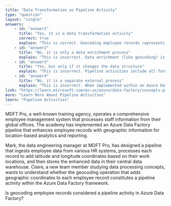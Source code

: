 ```yaml
---
title: "Data Transformation as Pipeline Activity"
type: "question"
layout: "single"
answers:
    - id: "answer1"
      title: "Yes, it is a data transformation activity"
      correct: true
      explain: "This is correct. Geocoding employee records represents a data transformation operation, which is a core type of pipeline activity that processes and modifies data as it flows through the Azure Data Factory pipeline."
    - id: "answer2"
      title: "No, it is only a data enrichment process"
      explain: "This is incorrect. Data enrichment (like geocoding) is a form of data transformation, which is indeed a pipeline activity that processes and modifies data as it flows through the pipeline."
    - id: "answer3"
      title: "Yes, but only if it changes the data structure"
      explain: "This is incorrect. Pipeline activities include all forms of data processing, including adding new fields without changing the overall structure, as in geocoding operations."
    - id: "answer4"
      title: "No, it is a separate external process"
      explain: "This is incorrect. When implemented within an Azure Data Factory pipeline, geocoding becomes a pipeline activity regardless of whether it uses external services or internal transformation logic."
link: "https://learn.microsoft.com/en-us/azure/data-factory/concepts-pipelines-activities"
more: "Learn More About Pipeline Activities"
learn: "Pipeline Activities"
---
```


MDFT Pro, a well-known training agency, operates a comprehensive employee management system that processes staff information from their global offices. The academy has implemented an Azure Data Factory pipeline that enhances employee records with geographic information for location-based analytics and reporting.

Mark, the data engineering manager at MDFT Pro, has designed a pipeline that ingests employee data from various HR systems, processes each record to add latitude and longitude coordinates based on their work locations, and then stores the enhanced data in their central data warehouse. Claire, a new team member studying data processing concepts, wants to understand whether the geocoding operation that adds geographic coordinates to each employee record constitutes a pipeline activity within the Azure Data Factory framework.

Is geocoding employee records considered a pipeline activity in Azure Data Factory?
